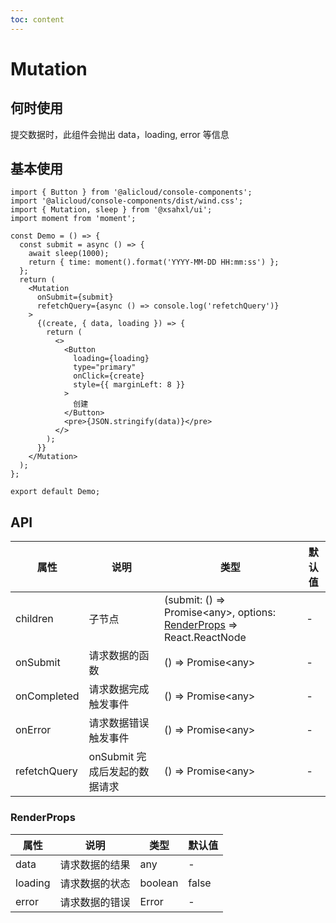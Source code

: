 ```yaml
---
toc: content
---
```


# Mutation

## 何时使用

提交数据时，此组件会抛出 data，loading, error 等信息

## 基本使用

```tsx
import { Button } from '@alicloud/console-components';
import '@alicloud/console-components/dist/wind.css';
import { Mutation, sleep } from '@xsahxl/ui';
import moment from 'moment';

const Demo = () => {
  const submit = async () => {
    await sleep(1000);
    return { time: moment().format('YYYY-MM-DD HH:mm:ss') };
  };
  return (
    <Mutation
      onSubmit={submit}
      refetchQuery={async () => console.log('refetchQuery')}
    >
      {(create, { data, loading }) => {
        return (
          <>
            <Button
              loading={loading}
              type="primary"
              onClick={create}
              style={{ marginLeft: 8 }}
            >
              创建
            </Button>
            <pre>{JSON.stringify(data)}</pre>
          </>
        );
      }}
    </Mutation>
  );
};

export default Demo;
```

## API

| 属性         | 说明                          | 类型                                                                                  | 默认值 |
| ------------ | ----------------------------- | ------------------------------------------------------------------------------------- | ------ |
| children     | 子节点                        | (submit: () => Promise<any\>, options: [RenderProps](#renderprops) => React.ReactNode | -      |
| onSubmit     | 请求数据的函数                | () => Promise<any\>                                                                   | -      |
| onCompleted  | 请求数据完成触发事件          | () => Promise<any\>                                                                   | -      |
| onError      | 请求数据错误触发事件          | () => Promise<any\>                                                                   | -      |
| refetchQuery | onSubmit 完成后发起的数据请求 | () => Promise<any\>                                                                   | -      |

### RenderProps

| 属性    | 说明           | 类型    | 默认值 |
| ------- | -------------- | ------- | ------ |
| data    | 请求数据的结果 | any     | -      |
| loading | 请求数据的状态 | boolean | false  |
| error   | 请求数据的错误 | Error   | -      |
